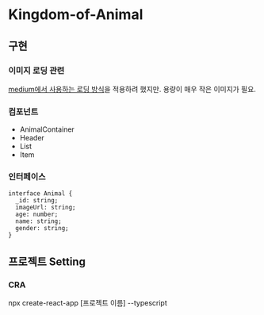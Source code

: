 # Kingdom-of-Animal


## 구현

### 이미지 로딩 관련
[medium에서 사용하는 로딩 방식](https://mygumi.tistory.com/296)을 적용하려 했지만. 용량이 매우 작은 이미지가 필요.

### 컴포넌트
* AnimalContainer
* Header
* List
* Item

### 인터페이스
~~~ 
interface Animal {
  _id: string;
  imageUrl: string;
  age: number;
  name: string;
  gender: string;
}
~~~

## 프로젝트 Setting
### CRA
npx create-react-app [프로젝트 이름] --typescript